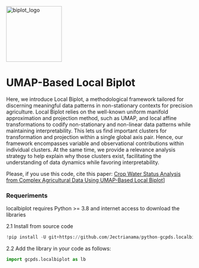 <img src="docs/source/notebooks/_images/localbip_logo.png" alt="biplot_logo" style="width: 150px;"/> 

# UMAP-Based Local Biplot


Here, we introduce Local Biplot, a methodological framework tailored for discerning meaningful data patterns in non-stationary contexts for precision agriculture. Local Biplot relies on the well-known uniform manifold approximation and projection method, such as UMAP, and local affine transformations to codify non-stationary and non-linear data patterns while maintaining interpretability. This lets us find important clusters for transformation and projection within a single global axis pair. Hence, our framework encompasses variable and observational contributions within individual clusters. At the same time, we provide a relevance analysis strategy to help explain why those clusters exist, facilitating the understanding of data dynamics while favoring interpretability.

Please, if you use this code, cite this paper: [Crop Water Status Analysis from Complex Agricultural Data Using UMAP-Based Local Biplot](https://www.mdpi.com/2072-4292/16/15/2854)]


### Requeriments


localbiplot requires Python >= 3.8 and internet access to download the libraries

2.1 Install from source code


```python
!pip install -U git+https://github.com/Jectrianama/python-gcpds.localbiplot.git --quiet

```

2.2 Add the library in your code as follows:


```python
import gcpds.localbiplot as lb
```



